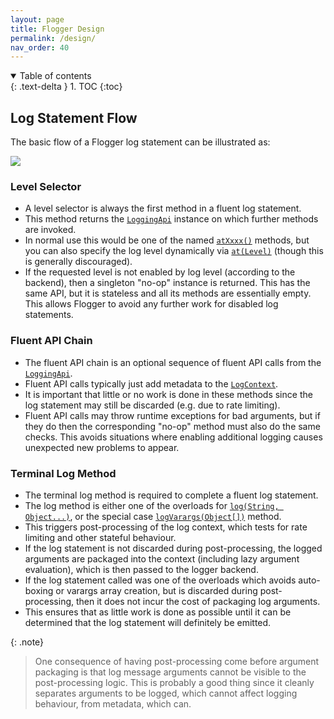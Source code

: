 ```yaml
---
layout: page
title: Flogger Design
permalink: /design/
nav_order: 40
---
```


<details open markdown="block">
  <summary>
    Table of contents
  </summary>
  {: .text-delta }
1. TOC
{:toc}
</details>


## Log Statement Flow

The basic flow of a Flogger log statement can be illustrated as:

<img src="{{ site.baseurl }}/assets/log_statement_flow.svg">

### Level Selector

* A level selector is always the first method in a fluent log statement.
* This method returns the [`LoggingApi`]() instance on which further methods are invoked.
* In normal use this would be one of the named [`atXxxx()`]() methods, but you can also specify the 
  log level dynamically via [`at(Level)`]() (though this is generally discouraged).
* If the requested level is not enabled by log level (according to the backend), then a singleton 
  "no-op" instance is returned. This has the same API, but it is stateless and all its methods are 
  essentially empty. This allows Flogger to avoid any further work for disabled log statements.

### Fluent API Chain

* The fluent API chain is an optional sequence of fluent API calls from the [`LoggingApi`]().
* Fluent API calls typically just add metadata to the [`LogContext`]().
* It is important that little or no work is done in these methods since the log statement may 
  still be discarded (e.g. due to rate limiting).
* Fluent API calls may throw runtime exceptions for bad arguments, but if they do then the 
  corresponding "no-op" method must also do the same checks. This avoids situations where 
  enabling additional logging causes unexpected new problems to appear.

### Terminal Log Method

* The terminal log method is required to complete a fluent log statement.
* The log method is either one of the overloads for [`log(String, Object...)`](), 
  or the special case [`logVarargs(Object[])`]() method.
* This triggers post-processing of the log context, which tests for rate limiting and other 
  stateful behaviour.
* If the log statement is not discarded during post-processing, the logged arguments are packaged 
  into the context (including lazy argument evaluation), which is then passed to the logger backend.
* If the log statement called was one of the overloads which avoids auto-boxing or varargs
  array creation, but is discarded during post-processing, then it does not incur the cost of
  packaging log arguments.
* This ensures that as little work is done as possible until it can be determined that the log 
  statement will definitely be emitted.

{: .note}
> One consequence of having post-processing come before argument packaging is that log message
> arguments cannot be visible to the post-processing logic. This is probably a good thing since 
> it cleanly separates arguments to be logged, which cannot affect logging behaviour, from 
> metadata, which can.

